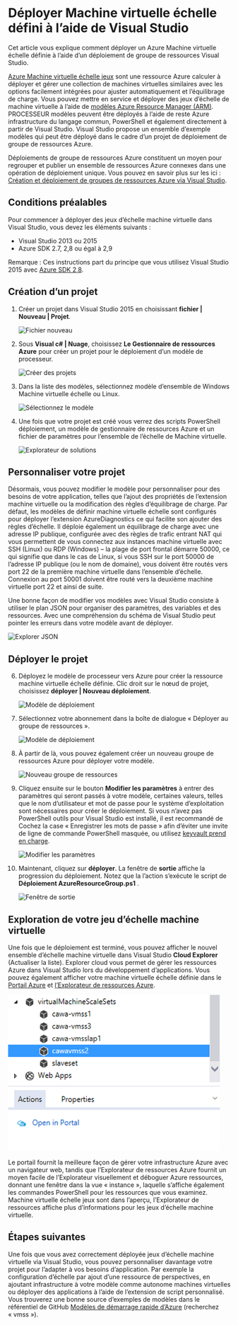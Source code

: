 <properties
    pageTitle="Déployer Machine virtuelle échelle défini à l’aide de Visual Studio | Microsoft Azure"
    description="Déployer des jeux d’échelle de Machine virtuelle à l’aide de Visual Studio et un modèle de gestionnaire de ressources"
    services="virtual-machine-scale-sets"
    documentationCenter=""
    authors="gbowerman"
    manager="timlt"
    editor=""
    tags="azure-resource-manager"/>

<tags
    ms.service="virtual-machine-scale-sets"
    ms.workload="na"
    ms.tgt_pltfrm="na"
    ms.devlang="na"
    ms.topic="article"
    ms.date="06/13/2016"
    ms.author="guybo"/>

# <a name="deploy-virtual-machine-scale-set-using-visual-studio"></a>Déployer Machine virtuelle échelle défini à l’aide de Visual Studio

Cet article vous explique comment déployer un Azure Machine virtuelle échelle définie à l’aide d’un déploiement de groupe de ressources Visual Studio.


[Azure Machine virtuelle échelle jeux](https://azure.microsoft.com/blog/azure-vm-scale-sets-public-preview/) sont une ressource Azure calculer à déployer et gérer une collection de machines virtuelles similaires avec les options facilement intégrées pour ajuster automatiquement et l’équilibrage de charge. Vous pouvez mettre en service et déployer des jeux d’échelle de machine virtuelle à l’aide de [modèles Azure Resource Manager (ARM)](https://github.com/Azure/azure-quickstart-templates). PROCESSEUR modèles peuvent être déployés à l’aide de reste Azure infrastructure du langage commun, PowerShell et également directement à partir de Visual Studio. Visual Studio propose un ensemble d’exemple modèles qui peut être déployé dans le cadre d’un projet de déploiement de groupe de ressources Azure.

Déploiements de groupe de ressources Azure constituent un moyen pour regrouper et publier un ensemble de ressources Azure connexes dans une opération de déploiement unique. Vous pouvez en savoir plus sur les ici : [Création et déploiement de groupes de ressources Azure via Visual Studio](../vs-azure-tools-resource-groups-deployment-projects-create-deploy.md).

## <a name="pre-requisites"></a>Conditions préalables

Pour commencer à déployer des jeux d’échelle machine virtuelle dans Visual Studio, vous devez les éléments suivants :

- Visual Studio 2013 ou 2015
- Azure SDK 2.7, 2,8 ou égal à 2,9

Remarque : Ces instructions part du principe que vous utilisez Visual Studio 2015 avec [Azure SDK 2,8](https://azure.microsoft.com/blog/announcing-the-azure-sdk-2-8-for-net/).

## <a name="creating-a-project"></a>Création d’un projet

1. Créer un projet dans Visual Studio 2015 en choisissant **fichier | Nouveau | Projet**.

    ![Fichier nouveau][file_new]

2. Sous **Visual c# | Nuage**, choisissez **Le Gestionnaire de ressources Azure** pour créer un projet pour le déploiement d’un modèle de processeur.

    ![Créer des projets][create_project]

3.  Dans la liste des modèles, sélectionnez modèle d’ensemble de Windows Machine virtuelle échelle ou Linux.

    ![Sélectionnez le modèle][select_Template]

4. Une fois que votre projet est créé vous verrez des scripts PowerShell déploiement, un modèle de gestionnaire de ressources Azure et un fichier de paramètres pour l’ensemble de l’échelle de Machine virtuelle.

    ![Explorateur de solutions][solution_explorer]

## <a name="customize-your-project"></a>Personnaliser votre projet

Désormais, vous pouvez modifier le modèle pour personnaliser pour des besoins de votre application, telles que l’ajout des propriétés de l’extension machine virtuelle ou la modification des règles d’équilibrage de charge. Par défaut, les modèles de définir machine virtuelle échelle sont configurés pour déployer l’extension AzureDiagnostics ce qui facilite son ajouter des règles d’échelle. Il déploie également un équilibrage de charge avec une adresse IP publique, configurée avec des règles de trafic entrant NAT qui vous permettent de vous connectez aux instances machine virtuelle avec SSH (Linux) ou RDP (Windows) – la plage de port frontal démarre 50000, ce qui signifie que dans le cas de Linux, si vous SSH sur le port 50000 de l’adresse IP publique (ou le nom de domaine), vous doivent être routés vers port 22 de la première machine virtuelle dans l’ensemble d’échelle. Connexion au port 50001 doivent être routé vers la deuxième machine virtuelle port 22 et ainsi de suite.

 Une bonne façon de modifier vos modèles avec Visual Studio consiste à utiliser le plan JSON pour organiser des paramètres, des variables et des ressources. Avec une compréhension du schéma de Visual Studio peut pointer les erreurs dans votre modèle avant de déployer.

![Explorer JSON][json_explorer]

## <a name="deploy-the-project"></a>Déployer le projet

6. Déployez le modèle de processeur vers Azure pour créer la ressource machine virtuelle échelle définie. Clic droit sur le nœud de projet, choisissez **déployer | Nouveau déploiement**.

    ![Modèle de déploiement][5deploy_Template]

7. Sélectionnez votre abonnement dans la boîte de dialogue « Déployer au groupe de ressources ».

    ![Modèle de déploiement][6deploy_Template]

8. À partir de là, vous pouvez également créer un nouveau groupe de ressources Azure pour déployer votre modèle.

    ![Nouveau groupe de ressources][new_resource]

9. Cliquez ensuite sur le bouton **Modifier les paramètres** à entrer des paramètres qui seront passés à votre modèle, certaines valeurs, telles que le nom d’utilisateur et mot de passe pour le système d’exploitation sont nécessaires pour créer le déploiement. Si vous n’avez pas PowerShell outils pour Visual Studio est installé, il est recommandé de Cochez la case « Enregistrer les mots de passe » afin d’éviter une invite de ligne de commande PowerShell masquée, ou utilisez [keyvault prend en charge](https://azure.microsoft.com/blog/keyvault-support-for-arm-templates/).

    ![Modifier les paramètres][edit_parameters]

10. Maintenant, cliquez sur **déployer**. La fenêtre de **sortie** affiche la progression du déploiement. Notez que la l’action s’exécute le script de **Déploiement AzureResourceGroup.ps1** .

    ![Fenêtre de sortie][output_window]

## <a name="exploring-your-vm-scale-set"></a>Exploration de votre jeu d’échelle machine virtuelle

Une fois que le déploiement est terminé, vous pouvez afficher le nouvel ensemble d’échelle machine virtuelle dans Visual Studio **Cloud Explorer** (Actualiser la liste). Explorer cloud vous permet de gérer les ressources Azure dans Visual Studio lors du développement d’applications. Vous pouvez également afficher votre machine virtuelle échelle définie dans le [Portail Azure](https://portal.azure.com) et [l’Explorateur de ressources Azure](https://resources.azure.com/).

![Explorer cloud][cloud_explorer]

 Le portail fournit la meilleure façon de gérer votre infrastructure Azure avec un navigateur web, tandis que l’Explorateur de ressources Azure fournit un moyen facile de l’Explorateur visuellement et déboguer Azure ressources, donnant une fenêtre dans la vue « instance », laquelle s’affiche également les commandes PowerShell pour les ressources que vous examinez. Machine virtuelle échelle jeux sont dans l’aperçu, l’Explorateur de ressources affiche plus d’informations pour les jeux d’échelle machine virtuelle.

## <a name="next-steps"></a>Étapes suivantes

Une fois que vous avez correctement déployée jeux d’échelle machine virtuelle via Visual Studio, vous pouvez personnaliser davantage votre projet pour l’adapter à vos besoins d’application. Par exemple la configuration d’échelle par ajout d’une ressource de perspectives, en ajoutant infrastructure à votre modèle comme autonome machines virtuelles ou déployer des applications à l’aide de l’extension de script personnalisé. Vous trouverez une bonne source d’exemples de modèles dans le référentiel de GitHub [Modèles de démarrage rapide d’Azure](https://github.com/Azure/azure-quickstart-templates) (recherchez « vmss »).

[file_new]: ./media/virtual-machine-scale-sets-vs-create/1-FileNew.png
[create_project]: ./media/virtual-machine-scale-sets-vs-create/2-CreateProject.png
[select_Template]: ./media/virtual-machine-scale-sets-vs-create/3b-SelectTemplateLin.png
[solution_explorer]: ./media/virtual-machine-scale-sets-vs-create/4-SolutionExplorer.png
[json_explorer]: ./media/virtual-machine-scale-sets-vs-create/10-JsonExplorer.png
[5deploy_Template]: ./media/virtual-machine-scale-sets-vs-create/5-DeployTemplate.png
[6deploy_Template]: ./media/virtual-machine-scale-sets-vs-create/6-DeployTemplate.png
[new_resource]: ./media/virtual-machine-scale-sets-vs-create/7-NewResourceGroup.png
[edit_parameters]: ./media/virtual-machine-scale-sets-vs-create/8-EditParameter.png
[output_window]: ./media/virtual-machine-scale-sets-vs-create/9-Output.png
[cloud_explorer]: ./media/virtual-machine-scale-sets-vs-create/12-CloudExplorer.png
